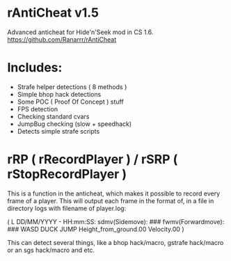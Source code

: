 # rAntiCheat v1.5

Advanced anticheat for Hide'n'Seek mod in CS 1.6. https://github.com/Ranarrr/rAntiCheat

# Includes:
- Strafe helper detections ( 8 methods )
- Simple bhop hack detections
- Some POC ( Proof Of Concept ) stuff
- FPS detection
- Checking standard cvars
- JumpBug checking (slow + speedhack)
- Detects simple strafe scripts

# rRP ( rRecordPlayer ) / rSRP ( rStopRecordPlayer )
This is a function in the anticheat, which makes it possible to record every frame of a player.
This will output each frame in the format of, in a file in directory logs with filename of player.log:

( L DD/MM/YYYY - HH:mm:SS: sdmv(Sidemove): ###		fwmv(Forwardmove): ###		WASD	DUCK	JUMP	Height_from_ground.00	Velocity.00 )

This can detect several things, like a bhop hack/macro, gstrafe hack/macro or an sgs hack/macro and etc.